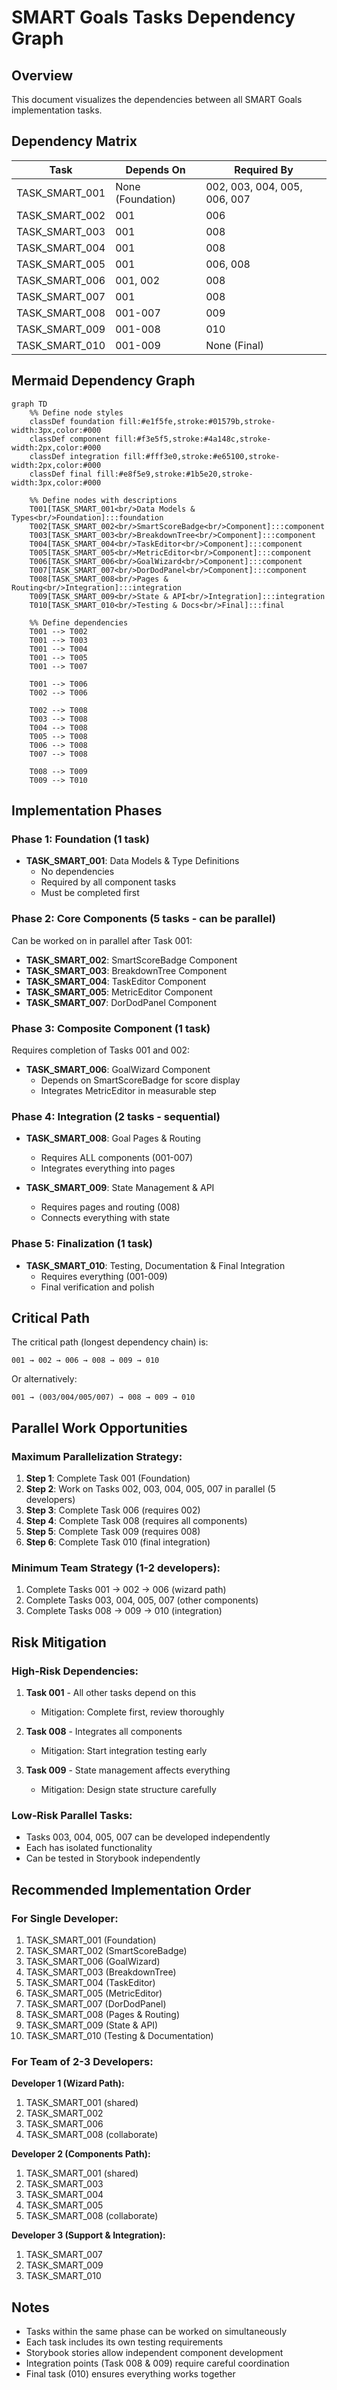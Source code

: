 # SMART Goals Tasks Dependency Graph

## Overview
This document visualizes the dependencies between all SMART Goals implementation tasks.

## Dependency Matrix

| Task | Depends On | Required By |
|------|------------|-------------|
| TASK_SMART_001 | None (Foundation) | 002, 003, 004, 005, 006, 007 |
| TASK_SMART_002 | 001 | 006 |
| TASK_SMART_003 | 001 | 008 |
| TASK_SMART_004 | 001 | 008 |
| TASK_SMART_005 | 001 | 006, 008 |
| TASK_SMART_006 | 001, 002 | 008 |
| TASK_SMART_007 | 001 | 008 |
| TASK_SMART_008 | 001-007 | 009 |
| TASK_SMART_009 | 001-008 | 010 |
| TASK_SMART_010 | 001-009 | None (Final) |

## Mermaid Dependency Graph

```mermaid
graph TD
    %% Define node styles
    classDef foundation fill:#e1f5fe,stroke:#01579b,stroke-width:3px,color:#000
    classDef component fill:#f3e5f5,stroke:#4a148c,stroke-width:2px,color:#000
    classDef integration fill:#fff3e0,stroke:#e65100,stroke-width:2px,color:#000
    classDef final fill:#e8f5e9,stroke:#1b5e20,stroke-width:3px,color:#000

    %% Define nodes with descriptions
    T001[TASK_SMART_001<br/>Data Models & Types<br/>Foundation]:::foundation
    T002[TASK_SMART_002<br/>SmartScoreBadge<br/>Component]:::component
    T003[TASK_SMART_003<br/>BreakdownTree<br/>Component]:::component
    T004[TASK_SMART_004<br/>TaskEditor<br/>Component]:::component
    T005[TASK_SMART_005<br/>MetricEditor<br/>Component]:::component
    T006[TASK_SMART_006<br/>GoalWizard<br/>Component]:::component
    T007[TASK_SMART_007<br/>DorDodPanel<br/>Component]:::component
    T008[TASK_SMART_008<br/>Pages & Routing<br/>Integration]:::integration
    T009[TASK_SMART_009<br/>State & API<br/>Integration]:::integration
    T010[TASK_SMART_010<br/>Testing & Docs<br/>Final]:::final

    %% Define dependencies
    T001 --> T002
    T001 --> T003
    T001 --> T004
    T001 --> T005
    T001 --> T007

    T001 --> T006
    T002 --> T006

    T002 --> T008
    T003 --> T008
    T004 --> T008
    T005 --> T008
    T006 --> T008
    T007 --> T008

    T008 --> T009
    T009 --> T010
```

## Implementation Phases

### Phase 1: Foundation (1 task)
- **TASK_SMART_001**: Data Models & Type Definitions
  - No dependencies
  - Required by all component tasks
  - Must be completed first

### Phase 2: Core Components (5 tasks - can be parallel)
Can be worked on in parallel after Task 001:
- **TASK_SMART_002**: SmartScoreBadge Component
- **TASK_SMART_003**: BreakdownTree Component
- **TASK_SMART_004**: TaskEditor Component
- **TASK_SMART_005**: MetricEditor Component
- **TASK_SMART_007**: DorDodPanel Component

### Phase 3: Composite Component (1 task)
Requires completion of Tasks 001 and 002:
- **TASK_SMART_006**: GoalWizard Component
  - Depends on SmartScoreBadge for score display
  - Integrates MetricEditor in measurable step

### Phase 4: Integration (2 tasks - sequential)
- **TASK_SMART_008**: Goal Pages & Routing
  - Requires ALL components (001-007)
  - Integrates everything into pages

- **TASK_SMART_009**: State Management & API
  - Requires pages and routing (008)
  - Connects everything with state

### Phase 5: Finalization (1 task)
- **TASK_SMART_010**: Testing, Documentation & Final Integration
  - Requires everything (001-009)
  - Final verification and polish

## Critical Path

The critical path (longest dependency chain) is:
```
001 → 002 → 006 → 008 → 009 → 010
```
Or alternatively:
```
001 → (003/004/005/007) → 008 → 009 → 010
```

## Parallel Work Opportunities

### Maximum Parallelization Strategy:
1. **Step 1**: Complete Task 001 (Foundation)
2. **Step 2**: Work on Tasks 002, 003, 004, 005, 007 in parallel (5 developers)
3. **Step 3**: Complete Task 006 (requires 002)
4. **Step 4**: Complete Task 008 (requires all components)
5. **Step 5**: Complete Task 009 (requires 008)
6. **Step 6**: Complete Task 010 (final integration)

### Minimum Team Strategy (1-2 developers):
1. Complete Tasks 001 → 002 → 006 (wizard path)
2. Complete Tasks 003, 004, 005, 007 (other components)
3. Complete Tasks 008 → 009 → 010 (integration)

## Risk Mitigation

### High-Risk Dependencies:
1. **Task 001** - All other tasks depend on this
   - Mitigation: Complete first, review thoroughly

2. **Task 008** - Integrates all components
   - Mitigation: Start integration testing early

3. **Task 009** - State management affects everything
   - Mitigation: Design state structure carefully

### Low-Risk Parallel Tasks:
- Tasks 003, 004, 005, 007 can be developed independently
- Each has isolated functionality
- Can be tested in Storybook independently

## Recommended Implementation Order

### For Single Developer:
1. TASK_SMART_001 (Foundation)
2. TASK_SMART_002 (SmartScoreBadge)
3. TASK_SMART_006 (GoalWizard)
4. TASK_SMART_003 (BreakdownTree)
5. TASK_SMART_004 (TaskEditor)
6. TASK_SMART_005 (MetricEditor)
7. TASK_SMART_007 (DorDodPanel)
8. TASK_SMART_008 (Pages & Routing)
9. TASK_SMART_009 (State & API)
10. TASK_SMART_010 (Testing & Documentation)

### For Team of 2-3 Developers:

**Developer 1 (Wizard Path):**
1. TASK_SMART_001 (shared)
2. TASK_SMART_002
3. TASK_SMART_006
4. TASK_SMART_008 (collaborate)

**Developer 2 (Components Path):**
1. TASK_SMART_001 (shared)
2. TASK_SMART_003
3. TASK_SMART_004
4. TASK_SMART_005
5. TASK_SMART_008 (collaborate)

**Developer 3 (Support & Integration):**
1. TASK_SMART_007
2. TASK_SMART_009
3. TASK_SMART_010

## Notes

- Tasks within the same phase can be worked on simultaneously
- Each task includes its own testing requirements
- Storybook stories allow independent component development
- Integration points (Task 008 & 009) require careful coordination
- Final task (010) ensures everything works together
